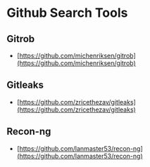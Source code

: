 # Github Search Tools

## Gitrob

* [https://github.com/michenriksen/gitrob](https://github.com/michenriksen/gitrob)

## Gitleaks

* [https://github.com/zricethezav/gitleaks](https://github.com/zricethezav/gitleaks)

## Recon-ng

* [https://github.com/lanmaster53/recon-ng](https://github.com/lanmaster53/recon-ng)

